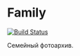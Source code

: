 # Family
[![Build Status](https://travis-ci.org/Patr56/family.svg?branch=master)](https://travis-ci.org/Patr56/family)

Семейный фотоархив.